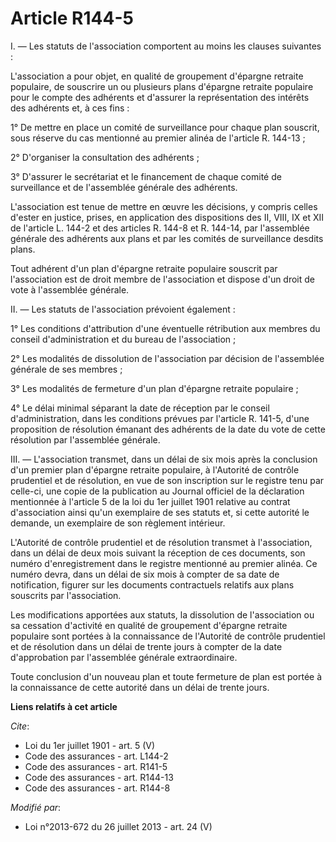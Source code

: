 # Article R144-5

I. ― Les statuts de l'association comportent au moins les clauses suivantes : 

L'association a pour objet, en qualité de groupement d'épargne retraite populaire, de souscrire un ou plusieurs plans
d'épargne retraite populaire pour le compte des adhérents et d'assurer la représentation des intérêts des adhérents et, à ces
fins : 

1° De mettre en place un comité de surveillance pour chaque plan souscrit, sous réserve du cas mentionné au premier alinéa de
l'article R. 144-13 ; 

2° D'organiser la consultation des adhérents ; 

3° D'assurer le secrétariat et le financement de chaque comité de surveillance et de l'assemblée générale des adhérents. 

L'association est tenue de mettre en œuvre les décisions, y compris celles d'ester en justice, prises, en application des
dispositions des II, VIII, IX et XII de l'article L. 144-2 et des articles R. 144-8 et R. 144-14, par l'assemblée générale
des adhérents aux plans et par les comités de surveillance desdits plans. 

Tout adhérent d'un plan d'épargne retraite populaire souscrit par l'association est de droit membre de l'association et
dispose d'un droit de vote à l'assemblée générale. 

II. ― Les statuts de l'association prévoient également : 

1° Les conditions d'attribution d'une éventuelle rétribution aux membres du conseil d'administration et du bureau de
l'association ; 

2° Les modalités de dissolution de l'association par décision de l'assemblée générale de ses membres ; 

3° Les modalités de fermeture d'un plan d'épargne retraite populaire ; 

4° Le délai minimal séparant la date de réception par le conseil d'administration, dans les conditions prévues par l'article
R. 141-5, d'une proposition de résolution émanant des adhérents de la date du vote de cette résolution par l'assemblée
générale. 

III. ― L'association transmet, dans un délai de six mois après la conclusion d'un premier plan d'épargne retraite populaire,
à l'Autorité de contrôle prudentiel et de résolution, en vue de son inscription sur le registre tenu par celle-ci, une copie
de la publication au Journal officiel de la déclaration mentionnée à l'article 5 de la loi du 1er juillet 1901 relative au
contrat d'association ainsi qu'un exemplaire de ses statuts et, si cette autorité le demande, un exemplaire de son règlement
intérieur. 

L'Autorité de contrôle prudentiel et de résolution transmet à l'association, dans un délai de deux mois suivant la réception
de ces documents, son numéro d'enregistrement dans le registre mentionné au premier alinéa. Ce numéro devra, dans un délai de
six mois à compter de sa date de notification, figurer sur les documents contractuels relatifs aux plans souscrits par
l'association. 

Les modifications apportées aux statuts, la dissolution de l'association ou sa cessation d'activité en qualité de groupement
d'épargne retraite populaire sont portées à la connaissance de l'Autorité de contrôle prudentiel et de résolution dans un
délai de trente jours à compter de la date d'approbation par l'assemblée générale extraordinaire. 

Toute conclusion d'un nouveau plan et toute fermeture de plan est portée à la connaissance de cette autorité dans un délai de
trente jours.

**Liens relatifs à cet article**

_Cite_:

  - Loi du 1er juillet 1901 - art. 5 (V)
  - Code des assurances - art. L144-2
  - Code des assurances - art. R141-5
  - Code des assurances - art. R144-13
  - Code des assurances - art. R144-8

_Modifié par_:

  - Loi n°2013-672 du 26 juillet 2013 - art. 24 (V)
